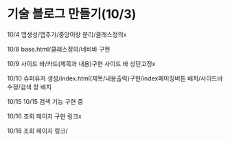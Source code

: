 # 기술 블로그 만들기(10/3)

10/4  앱생성/앱추가/중앙이랑 분리/클래스정의x

10/8  base.html/클래스정의/네비바  구현

10/9 사이드 바/카드(제목과 내용)구현 사이드 바 상단고정x

10/10 슈퍼유저 생성/index.html(제목/내용출력)구현/index페이징버튼 배치/사이드바 수정/검색 창 배치

10/15 10/15 검색 기능 구현 중

10/16 조회 페이지 구현 링크x

10/18 조회 페이지 링크/
